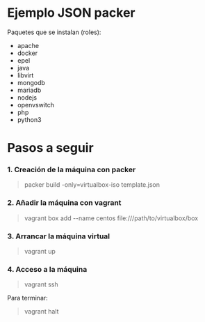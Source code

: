 # Ejemplo JSON packer

Paquetes que se instalan (roles):

- apache
- docker
- epel
- java
- libvirt
- mongodb
- mariadb
- nodejs
- openvswitch
- php
- python3

# Pasos a seguir

### 1. Creación de la máquina con packer

> packer build -only=virtualbox-iso template.json

### 2. Añadir la máquina con vagrant

> vagrant box add --name centos file:///path/to/virtualbox/box

### 3. Arrancar la máquina virtual

> vagrant up

### 4. Acceso a la máquina

> vagrant ssh

Para terminar:

> vagrant halt

